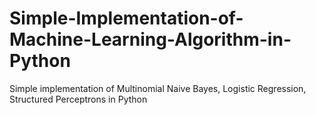 # Simple-Implementation-of-Machine-Learning-Algorithm-in-Python
Simple implementation of Multinomial Naive Bayes, Logistic Regression, Structured Perceptrons in Python
